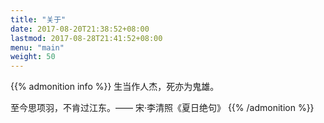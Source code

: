 ```yaml
---
title: "关于"
date: 2017-08-20T21:38:52+08:00
lastmod: 2017-08-28T21:41:52+08:00
menu: "main"
weight: 50
---
```


{{% admonition info %}}
生当作人杰，死亦为鬼雄。

至今思项羽，不肯过江东。—— 宋·李清照《夏日绝句》
{{% /admonition %}}